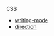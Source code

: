 CSS

* [writing-mode](https://developer.mozilla.org/en-US/docs/Web/CSS/writing-mode)
* [direction](https://developer.mozilla.org/en-US/docs/Web/CSS/direction)
